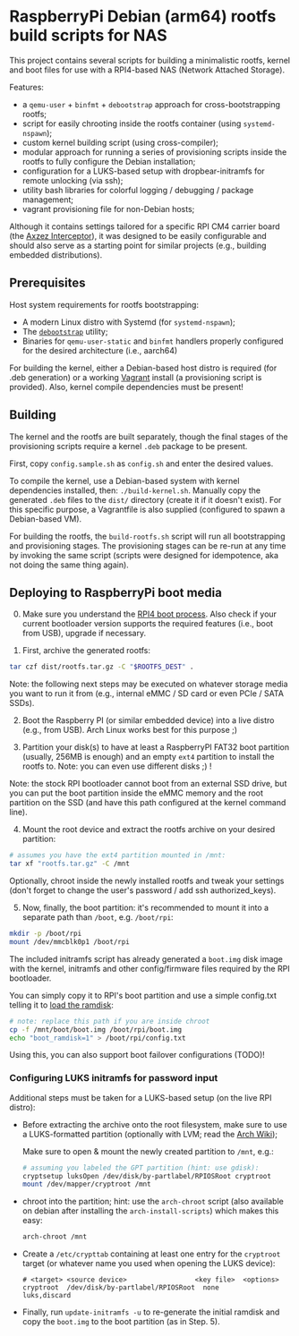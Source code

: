 # RaspberryPi Debian (arm64) rootfs build scripts for NAS

This project contains several scripts for building a minimalistic rootfs,
kernel and boot files for use with a RPI4-based NAS (Network Attached Storage).

Features:

- a `qemu-user` + `binfmt` + `debootstrap` approach for cross-bootstrapping rootfs;
- script for easily chrooting inside the rootfs container (using `systemd-nspawn`);
- custom kernel building script (using cross-compiler);
- modular approach for running a series of provisioning scripts inside the
  rootfs to fully configure the Debian installation;
- configuration for a LUKS-based setup with dropbear-initramfs for remote
  unlocking (via ssh);
- utility bash libraries for colorful logging / debugging / package management;
- vagrant provisioning file for non-Debian hosts;

Although it contains settings tailored for a specific RPI CM4 carrier board (the
[Axzez Interceptor](https://www.axzez.com/axzez-circuit-boards)), it was
designed to be easily configurable and should also serve as a starting point for
similar projects (e.g., building embedded distributions).

## Prerequisites

Host system requirements for rootfs bootstrapping:

- A modern Linux distro with Systemd (for `systemd-nspawn`);
- The [`debootstrap`](https://wiki.debian.org/Debootstrap) utility;
- Binaries for `qemu-user-static` and `binfmt` handlers properly configured for
  the desired architecture (i.e., aarch64)

For building the kernel, either a Debian-based host distro is required (for .deb
generation) or a working [Vagrant](https://www.vagrantup.com/) install (a
provisioning script is provided).
Also, kernel compile dependencies must be present!

## Building

The kernel and the rootfs are built separately, though the final stages
of the provisioning scripts require a kernel `.deb` package to be present.

First, copy `config.sample.sh` as `config.sh` and enter the desired values.

To compile the kernel, use a Debian-based system with kernel dependencies
installed, then: `./build-kernel.sh`. Manually copy the generated `.deb` files
to the `dist/` directory (create it if it doesn't exist).
For this specific purpose, a Vagrantfile is also supplied (configured to spawn
a Debian-based VM).

For building the rootfs, the `build-rootfs.sh` script will run all bootstrapping
and provisioning stages.
The provisioning stages can be re-run at any time by invoking the same script
(scripts were designed for idempotence, aka not doing the same thing again).

## Deploying to RaspberryPi boot media

0. Make sure you understand the [RPI4 boot
  process](https://www.raspberrypi.com/documentation/computers/raspberry-pi.html#raspberry-pi-4-boot-flow).
  Also check if your current bootloader version supports the required features
  (i.e., boot from USB), upgrade if necessary.

1. First, archive the generated rootfs:
  ```sh
  tar czf dist/rootfs.tar.gz -C "$ROOTFS_DEST" .
  ```

  Note: the following next steps may be executed on whatever storage media you
  want to run it from (e.g., internal eMMC / SD card or even PCIe / SATA SSDs).

2. Boot the Raspberry PI (or similar embedded device) into a live distro (e.g.,
  from USB). Arch Linux works best for this purpose ;)

3. Partition your disk(s) to have at least a RaspberryPI FAT32 boot partition
  (usually, 256MB is enough) and an empty `ext4` partition to install the rootfs
  to. Note: you can even use different disks ;) !

  Note: the stock RPI bootloader cannot boot from an external SSD drive,
  but you can put the boot partition inside the eMMC memory and the root partition
  on the SSD (and have this path configured at the kernel command line).

4. Mount the root device and extract the rootfs archive on your desired partition:
  ```sh
  # assumes you have the ext4 partition mounted in /mnt:
  tar xf "rootfs.tar.gz" -C /mnt
  ```

  Optionally, chroot inside the newly installed rootfs and tweak your settings
  (don't forget to change the user's password / add ssh authorized_keys).

5. Now, finally, the boot partition: it's recommended to mount it into a separate
  path than `/boot`, e.g. `/boot/rpi`:

  ```sh
  mkdir -p /boot/rpi
  mount /dev/mmcblk0p1 /boot/rpi
  ```

  The included initramfs script has already generated a `boot.img` disk image
  with the kernel, initramfs and other config/firmware files required by the RPI
  bootloader.

  You can simply copy it to RPI's boot partition and use a simple config.txt
  telling it to [load the ramdisk](https://www.raspberrypi.com/documentation/computers/raspberry-pi.html#boot_ramdisk):
  ```sh
  # note: replace this path if you are inside chroot
  cp -f /mnt/boot/boot.img /boot/rpi/boot.img
  echo "boot_ramdisk=1" > /boot/rpi/config.txt
  ```

  Using this, you can also support boot failover configurations (TODO)!

### Configuring LUKS initramfs for password input

Additional steps must be taken for a LUKS-based setup (on the live RPI distro):

- Before extracting the archive onto the root filesystem, make sure to use
  a LUKS-formatted partition (optionally with LVM; read the [Arch
  Wiki](https://wiki.archlinux.org/title/dm-crypt/Device_encryption));

  Make sure to open & mount the newly created partition to `/mnt`, e.g.:
  ```sh
  # assuming you labeled the GPT partition (hint: use gdisk):
  cryptsetup luksOpen /dev/disk/by-partlabel/RPIOSRoot cryptroot
  mount /dev/mapper/cryptroot /mnt
  ```

- chroot into the partition; hint: use the `arch-chroot` script (also available
  on debian after installing the `arch-install-scripts`) which makes this easy:

  ```sh
  arch-chroot /mnt
  ```

- Create a `/etc/crypttab` containing at least one entry for the `cryptroot`
  target (or whatever name you used when opening the LUKS device):

  ```
  # <target> <source device>                 <key file>  <options>
  cryptroot  /dev/disk/by-partlabel/RPIOSRoot  none        luks,discard
  ```

- Finally, run `update-initramfs -u` to re-generate the initial ramdisk and copy
  the `boot.img` to the boot partition (as in Step. 5).


